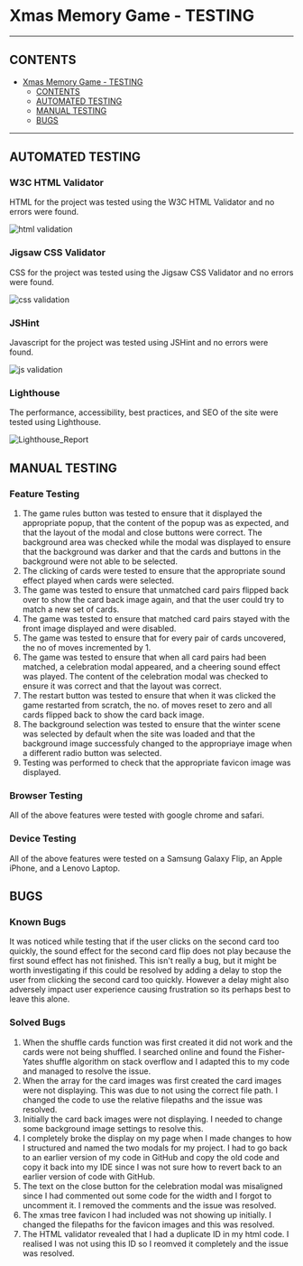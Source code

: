 # Xmas Memory Game - TESTING
---

## CONTENTS

- [Xmas Memory Game - TESTING](#xmas-memory-game---testing)
  - [CONTENTS](#contents)
  - [AUTOMATED TESTING](#automated-testing)
  - [MANUAL TESTING](#manual-testing)
  - [BUGS](#bugs)

---

## AUTOMATED TESTING
### W3C HTML Validator
HTML for the project was tested using the W3C HTML Validator and no errors were found.

![html validation](https://github.com/Jem212Mac/CI_Project_2_Xmas_Memory_Game/assets/89839563/3bf07b83-3689-4c0c-a1c9-f99c59eae0a2)

### Jigsaw CSS Validator
CSS for the project was tested using the Jigsaw CSS Validator and no errors were found.

![css validation](https://github.com/Jem212Mac/CI_Project_2_Xmas_Memory_Game/assets/89839563/b2e84fdd-f94e-45c0-8fc0-08dee0b9dcbb)

### JSHint
Javascript for the project was tested using JSHint and no errors were found.

![js validation](https://github.com/Jem212Mac/CI_Project_2_Xmas_Memory_Game/assets/89839563/1941a28a-289f-454b-b0cd-0b5bb605a9ec)

### Lighthouse
The performance, accessibility, best practices, and SEO of the site were tested using Lighthouse.

![Lighthouse_Report](https://github.com/Jem212Mac/CI_Project_2_Xmas_Memory_Game/assets/89839563/51123828-3b4c-4a33-bfec-9299bc479bf3)


## MANUAL TESTING
### Feature Testing
1. The game rules button was tested to ensure that it displayed the appropriate popup, that the content of the popup was as expected, and that the layout of the modal and close buttons were correct.  The background area was checked while the modal was displayed to ensure that the background was darker and that the cards and buttons in the background were not able to be selected.
2. The clicking of cards were tested to ensure that the appropriate sound effect played when cards were selected.
3. The game was tested to ensure that unmatched card pairs flipped back over to show the card back image again, and that the user could try to match a new set of cards.
4. The game was tested to ensure that matched card pairs stayed with the front image displayed and were disabled.
5. The game was tested to ensure that for every pair of cards uncovered, the no of moves incremented by 1.
6. The game was tested to ensure that when all card pairs had been matched, a celebration modal appeared, and a cheering sound effect was played.  The content of the celebration modal was checked to ensure it was correct and that the layout was correct.
7. The restart button was tested to ensure that when it was clicked the game restarted from scratch, the no. of moves reset to zero and all cards flipped back to show the card back image.
8. The background selection was tested to ensure that the winter scene was selected by default when the site was loaded and that the background image successfuly changed to the appropriaye image when a different radio button was selected.
9. Testing was performed to check that the appropriate favicon image was displayed.

### Browser Testing
All of the above features were tested with google chrome and safari.

### Device Testing
All of the above features were tested on a Samsung Galaxy Flip, an Apple iPhone, and a Lenovo Laptop.

## BUGS
### Known Bugs
It was noticed while testing that if the user clicks on the second card too quickly, the sound effect for the second card flip does not play because the first sound effect has not finished.  This isn't really a bug, but it might be worth investigating if this could be resolved by adding a delay to stop the user from clicking the second card too quickly. However a delay might also adversely impact user experience causing frustration so its perhaps best to leave this alone.

### Solved Bugs
1. When the shuffle cards function was first created it did not work and the cards were not being shuffled.  I searched online and found the Fisher-Yates shuffle algorithm on stack overflow and I adapted this to my code and managed to resolve the issue.
2. When the array for the card images was first created the card images were not displaying.  This was due to not using the correct file path.  I changed the code to use the relative filepaths and the issue was resolved.
3. Initially the card back images were not displaying.  I needed to change some background image settings to resolve this.
4. I completely broke the display on my page when I made changes to how I structured and named the two modals for my project.  I had to go back to an earlier version of my code in GitHub and copy the old code and copy it back into my IDE since I was not sure how to revert back to an earlier version of code with GitHub.
5. The text on the close button for the celebration modal was misaligned since I had commented out some code for the width and I forgot to uncomment it.  I removed the comments and the issue was resolved.
6. The xmas tree favicon I had included was not showing up initially.  I changed the filepaths for the favicon images and this was resolved.
7. The HTML validator revealed that I had a duplicate ID in my html code.  I realised I was not using this ID so I reomved it completely and the issue was resolved.
